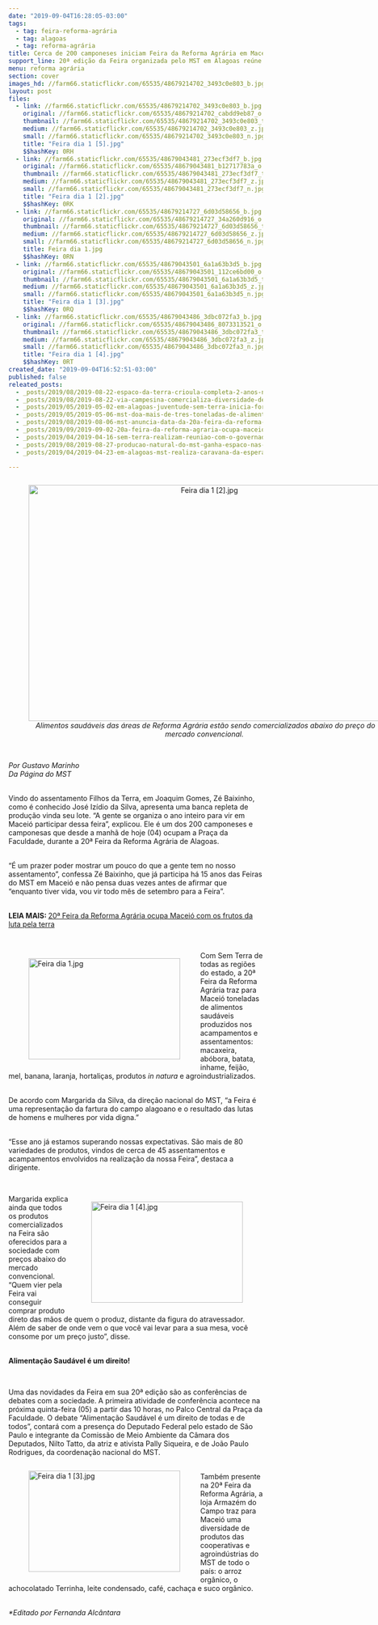```yaml
---
date: "2019-09-04T16:28:05-03:00"
tags:
  - tag: feira-reforma-agrária
  - tag: alagoas
  - tag: reforma-agrária
title: Cerca de 200 camponeses iniciam Feira da Reforma Agrária em Maceió
support_line: 20ª edição da Feira organizada pelo MST em Alagoas reúne Sem Terra do Litoral ao Sertão
menu: reforma agrária
section: cover
images_hd: //farm66.staticflickr.com/65535/48679214702_3493c0e803_b.jpg
layout: post
files:
  - link: //farm66.staticflickr.com/65535/48679214702_3493c0e803_b.jpg
    original: //farm66.staticflickr.com/65535/48679214702_cabdd9eb87_o.jpg
    thumbnail: //farm66.staticflickr.com/65535/48679214702_3493c0e803_t.jpg
    medium: //farm66.staticflickr.com/65535/48679214702_3493c0e803_z.jpg
    small: //farm66.staticflickr.com/65535/48679214702_3493c0e803_n.jpg
    title: "Feira dia 1 [5].jpg"
    $$hashKey: 0RH
  - link: //farm66.staticflickr.com/65535/48679043481_273ecf3df7_b.jpg
    original: //farm66.staticflickr.com/65535/48679043481_b12717783a_o.jpg
    thumbnail: //farm66.staticflickr.com/65535/48679043481_273ecf3df7_t.jpg
    medium: //farm66.staticflickr.com/65535/48679043481_273ecf3df7_z.jpg
    small: //farm66.staticflickr.com/65535/48679043481_273ecf3df7_n.jpg
    title: "Feira dia 1 [2].jpg"
    $$hashKey: 0RK
  - link: //farm66.staticflickr.com/65535/48679214727_6d03d58656_b.jpg
    original: //farm66.staticflickr.com/65535/48679214727_34a260d916_o.jpg
    thumbnail: //farm66.staticflickr.com/65535/48679214727_6d03d58656_t.jpg
    medium: //farm66.staticflickr.com/65535/48679214727_6d03d58656_z.jpg
    small: //farm66.staticflickr.com/65535/48679214727_6d03d58656_n.jpg
    title: Feira dia 1.jpg
    $$hashKey: 0RN
  - link: //farm66.staticflickr.com/65535/48679043501_6a1a63b3d5_b.jpg
    original: //farm66.staticflickr.com/65535/48679043501_112ce6bd00_o.jpg
    thumbnail: //farm66.staticflickr.com/65535/48679043501_6a1a63b3d5_t.jpg
    medium: //farm66.staticflickr.com/65535/48679043501_6a1a63b3d5_z.jpg
    small: //farm66.staticflickr.com/65535/48679043501_6a1a63b3d5_n.jpg
    title: "Feira dia 1 [3].jpg"
    $$hashKey: 0RQ
  - link: //farm66.staticflickr.com/65535/48679043486_3dbc072fa3_b.jpg
    original: //farm66.staticflickr.com/65535/48679043486_8073313521_o.jpg
    thumbnail: //farm66.staticflickr.com/65535/48679043486_3dbc072fa3_t.jpg
    medium: //farm66.staticflickr.com/65535/48679043486_3dbc072fa3_z.jpg
    small: //farm66.staticflickr.com/65535/48679043486_3dbc072fa3_n.jpg
    title: "Feira dia 1 [4].jpg"
    $$hashKey: 0RT
created_date: "2019-09-04T16:52:51-03:00"
published: false
releated_posts:
  - _posts/2019/08/2019-08-22-espaco-da-terra-crioula-completa-2-anos-no-centro-do-rio-de-janeiro.md
  - _posts/2019/08/2019-08-22-via-campesina-comercializa-diversidade-de-alimentos-na-42a-expointer.md
  - _posts/2019/05/2019-05-02-em-alagoas-juventude-sem-terra-inicia-formacao-em-questao-agraria.md
  - _posts/2019/05/2019-05-06-mst-doa-mais-de-tres-toneladas-de-alimentos-em-atalaia.md
  - _posts/2019/08/2019-08-06-mst-anuncia-data-da-20a-feira-da-reforma-agraria-em-alagoas.md
  - _posts/2019/09/2019-09-02-20a-feira-da-reforma-agraria-ocupa-maceio-com-os-frutos-da-luta-pela-terra.md
  - _posts/2019/04/2019-04-16-sem-terra-realizam-reuniao-com-o-governador-de-alagoas-na-manha-de-hoje.md
  - _posts/2019/08/2019-08-27-producao-natural-do-mst-ganha-espaco-nas-universidades-da-bahia.md
  - _posts/2019/04/2019-04-23-em-alagoas-mst-realiza-caravana-da-esperanca-lula-livre.md

---
```

<div style="text-align:center">
<figure class="image" style="display:inline-block"><img alt="Feira dia 1 [2].jpg" height="467" src="//farm66.staticflickr.com/65535/48679043481_273ecf3df7_b.jpg" width="700" />
<figcaption><em>Alimentos saud&aacute;veis das &aacute;reas de Reforma Agr&aacute;ria est&atilde;o sendo comercializados abaixo do pre&ccedil;o do mercado convencional.&nbsp;</em></figcaption>
</figure>
</div>

<p><br />
<em>Por Gustavo Marinho<br />
Da P&aacute;gina do MST</em><br />
&nbsp;</p>

<p>Vindo do assentamento Filhos da Terra, em Joaquim Gomes, Z&eacute; Baixinho, como &eacute; conhecido Jos&eacute; Iz&iacute;dio da Silva, apresenta uma banca repleta de produ&ccedil;&atilde;o vinda seu lote. &ldquo;A gente se organiza o ano inteiro para vir em Macei&oacute; participar dessa feira&rdquo;, explicou. Ele &eacute; um dos 200 camponeses e camponesas que desde a manh&atilde; de hoje (04) ocupam a Pra&ccedil;a da Faculdade, durante a 20&ordf; Feira da Reforma Agr&aacute;ria de Alagoas.</p>

<p><br />
&ldquo;&Eacute; um prazer&nbsp;poder mostrar um pouco do que a gente tem no nosso assentamento&rdquo;, confessa Z&eacute; Baixinho, que j&aacute; participa h&aacute; 15 anos das Feiras do MST em Macei&oacute; e n&atilde;o pensa duas vezes antes de afirmar que &ldquo;enquanto tiver vida, vou vir todo m&ecirc;s de setembro para a Feira&rdquo;.</p>

<p><br />
<strong>LEIA MAIS:&nbsp;</strong><a href="http://www.mst.org.br/2019/09/02/20a-feira-da-reforma-agraria-ocupa-maceio-com-os-frutos-da-luta-pela-terra.html">20&ordf; Feira da Reforma Agr&aacute;ria ocupa Macei&oacute; com os frutos da luta pela terra</a></p>

<p>&nbsp;</p>

<figure class="image" style="float:left"><img alt="Feira dia 1.jpg" height="200" src="//farm66.staticflickr.com/65535/48679214727_6d03d58656_b.jpg" width="300" />
<figcaption></figcaption>
</figure>

<p>Com Sem Terra de todas as regi&otilde;es do estado, a 20&ordf; Feira da Reforma Agr&aacute;ria traz para Macei&oacute; toneladas de alimentos saud&aacute;veis produzidos nos acampamentos e assentamentos: macaxeira, ab&oacute;bora, batata, inhame, feij&atilde;o, mel, banana, laranja, hortali&ccedil;as, produtos <em>in natura</em> e agroindustrializados.</p>

<p><br />
De acordo com Margarida da Silva, da dire&ccedil;&atilde;o nacional do MST, &ldquo;a Feira &eacute; uma representa&ccedil;&atilde;o da fartura do campo alagoano e o resultado das lutas de homens e mulheres por vida digna.&rdquo;</p>

<p><br />
&ldquo;Esse ano j&aacute; estamos superando nossas expectativas. S&atilde;o mais de 80 variedades de produtos, vindos de cerca de 45 assentamentos e acampamentos envolvidos na realiza&ccedil;&atilde;o da nossa Feira&rdquo;, destaca a dirigente.</p>

<p>&nbsp;</p>

<figure class="image" style="float:right"><img alt="Feira dia 1 [4].jpg" height="200" src="//farm66.staticflickr.com/65535/48679043486_3dbc072fa3_b.jpg" width="300" />
<figcaption></figcaption>
</figure>

<p>Margarida explica ainda que todos os produtos comercializados na Feira s&atilde;o oferecidos para a sociedade com pre&ccedil;os abaixo do mercado convencional. &ldquo;Quem vier pela Feira vai conseguir comprar produto direto das m&atilde;os de quem o produz, distante da figura do atravessador. Al&eacute;m de saber de onde vem o que voc&ecirc; vai levar para a sua mesa, voc&ecirc; consome por um pre&ccedil;o justo&rdquo;, disse.</p>

<p><br />
<strong>Alimenta&ccedil;&atilde;o Saud&aacute;vel &eacute; um direito!</strong></p>

<p>&nbsp;</p>

<p>Uma das novidades da Feira em sua 20&ordf; edi&ccedil;&atilde;o s&atilde;o as confer&ecirc;ncias de debates com a sociedade. A primeira atividade de confer&ecirc;ncia acontece na pr&oacute;xima quinta-feira (05) a partir das 10 horas, no Palco Central da Pra&ccedil;a da Faculdade. O debate &ldquo;Alimenta&ccedil;&atilde;o Saud&aacute;vel &eacute; um direito de todas e de todos&rdquo;, contar&aacute; com a presen&ccedil;a do Deputado Federal pelo estado de S&atilde;o Paulo e integrante da Comiss&atilde;o de Meio Ambiente da C&acirc;mara dos Deputados, Nilto Tatto, da atriz e ativista Pally Siqueira, e de Jo&atilde;o Paulo Rodrigues, da coordena&ccedil;&atilde;o nacional do MST.</p>

<figure class="image" style="float:left"><img alt="Feira dia 1 [3].jpg" height="200" src="//farm66.staticflickr.com/65535/48679043501_6a1a63b3d5_b.jpg" width="300" />
<figcaption></figcaption>
</figure>

<p><br />
Tamb&eacute;m presente na 20&ordf; Feira da Reforma Agr&aacute;ria, a loja Armaz&eacute;m do Campo traz para Macei&oacute; uma diversidade de produtos das cooperativas e agroind&uacute;strias do MST de todo o pa&iacute;s: o arroz org&acirc;nico, o achocolatado Terrinha, leite condensado, caf&eacute;, cacha&ccedil;a e suco org&acirc;nico.</p>

<p><br />
<em>*Editado por Fernanda Alc&acirc;ntara</em></p>
